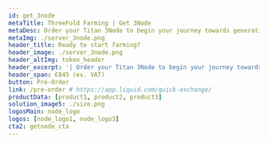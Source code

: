 ```yaml
---
id: get_3node
metaTitle: ThreeFold Farming | Get 3Node
metaDesc: Order your Titan 3Node to begin your journey towards generating income by selling capacity. The 3Node sales will happen on a First-Come, First-Serve basis.
metaImg: ./server_3node.png
header_title: Ready to start farming?
header_image: ./server_3node.png
header_altImg: token_header
header_excerpt: '| Order your Titan 3Node to begin your journey towards generating income by selling capacity. The 3Node sales will happen on a First-Come, First-Serve basis.'
header_span: €845 (ex. VAT)
button: Pre-Order
link: /pre-order # https://app.liquid.com/quick-exchange/
productData: [product1, product2, product3]
solution_image5: ./size.png
logosMain: node_logo
logos: [node_logo1, node_logo3]
cta2: getnode_cta
---
```


<!-- featuresMain2: Features_home_2
features2:
  [

    decentralize_the_internet,
    make_data_safe,
    earn_passive_income,
    connect_the_world,
    empty,
    features2_sustainability

  ] -->
